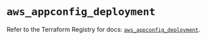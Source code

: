 # `aws_appconfig_deployment`

Refer to the Terraform Registry for docs: [`aws_appconfig_deployment`](https://registry.terraform.io/providers/hashicorp/aws/5.86.1/docs/resources/appconfig_deployment).
